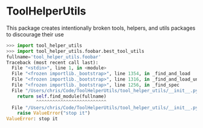 # ToolHelperUtils

This package creates intentionally broken tools, helpers, and utils packages
to discourage their use

```python
>>> import tool_helper_utils
>>> import tool_helper_utils.foobar.best_tool_utils
fullname='tool_helper_utils.foobar'
Traceback (most recent call last):
  File "<stdin>", line 1, in <module>
  File "<frozen importlib._bootstrap>", line 1354, in _find_and_load
  File "<frozen importlib._bootstrap>", line 1316, in _find_and_load_unlocked
  File "<frozen importlib._bootstrap>", line 1256, in _find_spec
  File "/Users/chris/Code/ToolHelperUtils/tool_helper_utils/__init__.py", line 15, in find_spec
    return self.find_module(fullname)
           ^^^^^^^^^^^^^^^^^^^^^^^^^^
  File "/Users/chris/Code/ToolHelperUtils/tool_helper_utils/__init__.py", line 11, in find_module
    raise ValueError("stop it")
ValueError: stop it
```
